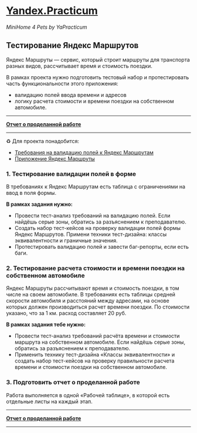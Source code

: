 # [Yandex.Practicum](https://practicum.yandex.ru/qa-engineer/?from=catalog)
_MiniHome 4 Pets by YaPracticum_

## Тестирование Яндекс Маршрутов

Яндекс Маршруты — сервис, который строит маршруты для транспорта разных видов, рассчитывает время и стоимость поездки.

В рамках проекта нужно подготовить тестовый набор и протестировать часть функциональности этого приложения:

- валидацию полей ввода времени и адресов
- логику расчета стоимости и времени поездки на собственном автомобиле.

---

**[Отчет о проделанной работе](https://docs.google.com/spreadsheets/d/1rPtklzV4vVwa0srp6z7xW0EvaIXAmYgczDHL7cXoCxE/edit?usp=sharing "Great n Awful! Fst try, no more yet!")**

---

♻️ Для проекта понадобится:

- [Требования на валидацию полей к Яндекс Маршрутам](https://docs.google.com/document/d/1Dvqb0Ze58ctugd9vvm-qzTlwFwBpkSTTRgUv0xTTq80/edit?usp=sharing "Specs it's All for me, no cap!")
- [Приложение Яндекс Маршруты](https://qa-routes.praktikum-services.ru/ "It's can break down at any moment =( ")

### 1. Тестирование валидации полей в форме

В требованиях к Яндекс Маршрутам есть таблица с ограничениями на ввод в поля формы.

**В рамках задания нужно:**
- Провести тест-анализ требований на валидацию полей. Если найдёшь серые зоны, обратись за разъяснением к преподавателю.
- Создать набор тест-кейсов на проверку валидации полей формы Яндекс Маршрутов. Примени техники тест-дизайна: классы эквивалентности и граничные значения.
- Протестировать валидацию полей и завести баг-репорты, если есть баги.

### 2. Тестирование расчета стоимости и времени поездки на собственном автомобиле

Яндекс Маршруты рассчитывают время и стоимость поездки, в том числе на своем автомобиле. 
В требованиях есть таблицы средней скорости автомобиля и расстояний между адресами, на основе которых должен производиться расчет времени поездки. 
По стоимости указано, что за 1 км. расход составляет 20 руб.

**В рамках задания тебе нужно:**
- Провести тест-анализ требований расчёта времени и стоимости маршрута на собственном автомобиле. Если найдёшь серые зоны, обратись за разъяснением к преподавателю.
- Применить технику тест-дизайна «Классы эквивалентности» и создать набор тест-кейсов на проверку правильности расчета времени и стоимости поездки на собственном автомобиле.

### 3. Подготовить отчет о проделанной работе

Работа выполняется в одной «Рабочей таблице», в которой есть отдельные листы на каждый этап.

---

**[Отчет о проделанной работе](https://docs.google.com/spreadsheets/d/1rPtklzV4vVwa0srp6z7xW0EvaIXAmYgczDHL7cXoCxE/edit?usp=sharing "Great n Awful! Fst try, no more yet!")**

---
